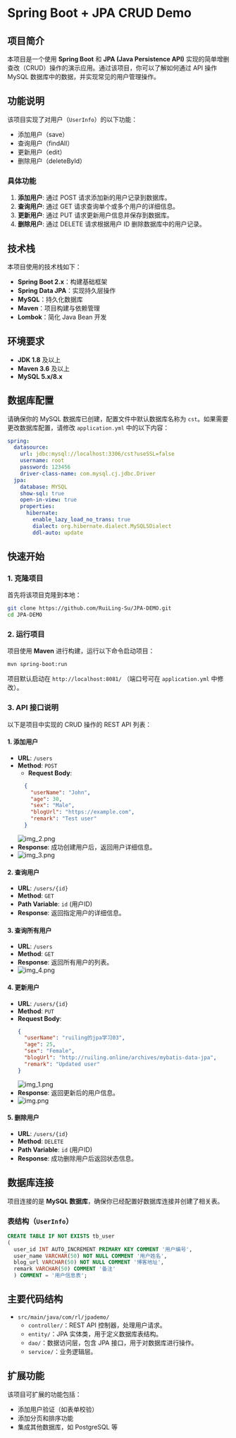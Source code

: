 # Spring Boot + JPA CRUD Demo

## 项目简介

本项目是一个使用 **Spring Boot** 和 **JPA (Java Persistence API)** 实现的简单增删查改（CRUD）操作的演示应用。通过该项目，你可以了解如何通过 API 操作 MySQL 数据库中的数据，并实现常见的用户管理操作。

## 功能说明

该项目实现了对用户（`UserInfo`）的以下功能：
- 添加用户（save）
- 查询用户（findAll）
- 更新用户（edit）
- 删除用户（deleteById）

### 具体功能
1. **添加用户**: 通过 POST 请求添加新的用户记录到数据库。
2. **查询用户**: 通过 GET 请求查询单个或多个用户的详细信息。
3. **更新用户**: 通过 PUT 请求更新用户信息并保存到数据库。
4. **删除用户**: 通过 DELETE 请求根据用户 ID 删除数据库中的用户记录。

## 技术栈

本项目使用的技术栈如下：
- **Spring Boot 2.x**：构建基础框架
- **Spring Data JPA**：实现持久层操作
- **MySQL**：持久化数据库
- **Maven**：项目构建与依赖管理
- **Lombok**：简化 Java Bean 开发

## 环境要求

- **JDK 1.8** 及以上
- **Maven 3.6** 及以上
- **MySQL 5.x/8.x**

## 数据库配置

请确保你的 MySQL 数据库已创建，配置文件中默认数据库名称为 `cst`。如果需要更改数据库配置，请修改 `application.yml` 中的以下内容：

```yaml
spring:
  datasource:
    url: jdbc:mysql://localhost:3306/cst?useSSL=false
    username: root
    password: 123456
    driver-class-name: com.mysql.cj.jdbc.Driver
  jpa:
    database: MYSQL
    show-sql: true
    open-in-view: true
    properties:
      hibernate:
        enable_lazy_load_no_trans: true
        dialect: org.hibernate.dialect.MySQL5Dialect
        ddl-auto: update
```

## 快速开始

### 1. 克隆项目

首先将该项目克隆到本地：

```bash
git clone https://github.com/RuiLing-Su/JPA-DEMO.git
cd JPA-DEMO
```

### 2. 运行项目

项目使用 **Maven** 进行构建，运行以下命令启动项目：

```bash
mvn spring-boot:run
```

项目默认启动在 `http://localhost:8081/` （端口号可在 `application.yml` 中修改）。

### 3. API 接口说明

以下是项目中实现的 CRUD 操作的 REST API 列表：

#### 1. 添加用户
- **URL**: `/users`
- **Method**: `POST`
  - **Request Body**:
  ```json
    {
      "userName": "John",
      "age": 30,
      "sex": "Male",
      "blogUrl": "https://example.com",
      "remark": "Test user"
    }
  ```
  ![img_2.png](img_2.png)
- **Response**: 成功创建用户后，返回用户详细信息。
- ![img_3.png](img_3.png)

#### 2. 查询用户
- **URL**: `/users/{id}`
- **Method**: `GET`
- **Path Variable**: `id` (用户ID)
- **Response**: 返回指定用户的详细信息。

#### 3. 查询所有用户
- **URL**: `/users`
- **Method**: `GET`
- **Response**: 返回所有用户的列表。
- ![img_4.png](img_4.png)

#### 4. 更新用户
- **URL**: `/users/{id}`
- **Method**: `PUT`
- **Request Body**:
    ```json
    {
      "userName": "ruiling的jpa学习03",
      "age": 25,
      "sex": "Female",
      "blogUrl": "http://ruiling.online/archives/mybatis-data-jpa",
      "remark": "Updated user"
    }
    ```
  ![img_1.png](img_1.png)
- **Response**: 返回更新后的用户信息。
- ![img.png](img.png)

#### 5. 删除用户
- **URL**: `/users/{id}`
- **Method**: `DELETE`
- **Path Variable**: `id` (用户ID)
- **Response**: 成功删除用户后返回状态信息。

## 数据库连接

项目连接的是 **MySQL 数据库**，确保你已经配置好数据库连接并创建了相关表。

### 表结构（`UserInfo`）

```sql
CREATE TABLE IF NOT EXISTS tb_user
(
  user_id INT AUTO_INCREMENT PRIMARY KEY COMMENT '用户编号',
  user_name VARCHAR(50) NOT NULL COMMENT '用户姓名',
  blog_url VARCHAR(50) NOT NULL COMMENT '博客地址',
  remark VARCHAR(50) COMMENT '备注'
  ) COMMENT = '用户信息表';
```

## 主要代码结构

- `src/main/java/com/rl/jpademo/`
   - `controller/`：REST API 控制器，处理用户请求。
   - `entity/`：JPA 实体类，用于定义数据库表结构。
   - `dao/`：数据访问层，包含 JPA 接口，用于对数据库进行操作。
   - `service/`：业务逻辑层。

## 扩展功能

该项目可扩展的功能包括：
- 添加用户验证（如表单校验）
- 添加分页和排序功能
- 集成其他数据库，如 PostgreSQL 等


